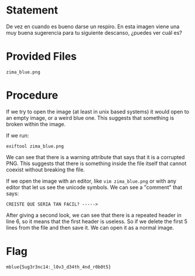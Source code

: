 # Statement

De vez en cuando es bueno darse un respiro. En esta imagen viene una muy buena sugerencia para tu siguiente descanso, ¿puedes ver cuál es?

# Provided Files

```
zima_blue.png
```

# Procedure

If we try to open the image (at least in unix based systems) it would open to an empty image, or a weird blue one. This suggests that something is broken within the image.

If we run:

```
exiftool zima_blue.png
```

We can see that there is a warning attribute that says that it is a corrupted PNG. This suggests that there is something inside the file itself that cannot coexist without breaking the file.

If we open the image with an editor, like `vim zima_blue.png` or with any editor that let us see the unicode symbols. We can see a "comment" that says:

```
CREISTE QUE SERIA TAN FACIL? ----->
```

After giving a second look, we can see that there is a repeated header in line 6, so it means that the first header is useless. So if we delete the first 5 lines from the file and then save it. We can open it as a normal image.

# Flag

`mblue{5ug3r3nc14:_l0v3_d34th_4nd_r0b0t5}`
